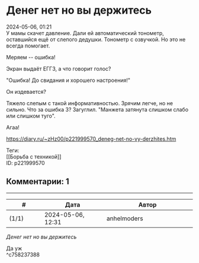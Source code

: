 Денег нет но вы держитесь
=========================

  
2024-05-06, 01:21  
 У мамы скачет давление. Дали ей автоматический тонометр, оставшийся ещё от слепого дедушки. Тонометр с озвучкой. Но это не всегда помогает.   
   
 Меряем -- ошибка!   
   
 Экран выдаёт ЕГГ3, а что говорит голос?   
   
 "Ошибка! До свидания и хорошего настроения!"   
   
 Он издевается?   
   
 Тяжело слепым с такой информативностью. Зрячим легче, но не сильно. Что за ошибка 3? Загуглил. "Манжета затянута слишком слабо или слишком туго".   
   
 Агаа!   
  
<https://diary.ru/~zHz00/p221999570_deneg-net-no-vy-derzhites.htm>  
  
Теги:  
[[Борьба с техникой]]  
ID: p221999570  


Комментарии: 1
--------------

  


---



|         #         |              Дата              |                     Автор                     |           ID           |
| --- | --- | --- | --- |
| (1/1) | 2024-05-06, 12:31 | anhelmoders | c758237388 |

  
  *Денег нет но вы держитесь*    
   
 Да уж   
 ^c758237388